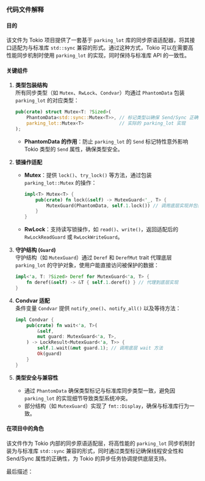 ### 代码文件解释

#### 目的
该文件为 Tokio 项目提供了一套基于 `parking_lot` 库的同步原语适配器，将其接口适配为与标准库 `std::sync` 兼容的形式。通过这种方式，Tokio 可以在需要高性能同步机制时使用 `parking_lot` 的实现，同时保持与标准库 API 的一致性。

#### 关键组件
1. **类型包装结构**  
   所有同步类型（如 `Mutex`、`RwLock`、`Condvar`）均通过 `PhantomData` 包装 `parking_lot` 的对应类型：
   ```rust
   pub(crate) struct Mutex<T: ?Sized>(
       PhantomData<std::sync::Mutex<T>>, // 标记类型以确保 Send/Sync 正确性
       parking_lot::Mutex<T>             // 实际的 parking_lot 实现
   );
   ```
   - **PhantomData 的作用**：防止 `parking_lot` 的 `Send` 标记特性意外影响 Tokio 类型的 `Send` 属性，确保类型安全。

2. **锁操作适配**  
   - **Mutex**：提供 `lock()`、`try_lock()` 等方法，通过包装 `parking_lot::Mutex` 的操作：
     ```rust
     impl<T> Mutex<T> {
         pub(crate) fn lock(&self) -> MutexGuard<'_, T> {
             MutexGuard(PhantomData, self.1.lock()) // 调用底层实现并包装结果
         }
     }
     ```
   - **RwLock**：支持读写锁操作，如 `read()`、`write()`，返回适配后的 `RwLockReadGuard` 或 `RwLockWriteGuard`。

3. **守护结构 (`Guard`)**  
   守护结构（如 `MutexGuard`）通过 `Deref` 和 `DerefMut` trait 代理底层 `parking_lot` 的守护对象，使用户能直接访问被保护的数据：
   ```rust
   impl<'a, T: ?Sized> Deref for MutexGuard<'a, T> {
       fn deref(&self) -> &T { self.1.deref() } // 代理到底层实现
   }
   ```

4. **Condvar 适配**  
   条件变量 `Condvar` 提供 `notify_one()`、`notify_all()` 以及等待方法：
   ```rust
   impl Condvar {
       pub(crate) fn wait<'a, T>(
           &self,
           mut guard: MutexGuard<'a, T>,
       ) -> LockResult<MutexGuard<'a, T>> {
           self.1.wait(&mut guard.1); // 调用底层 wait 方法
           Ok(guard)
       }
   }
   ```

5. **类型安全与兼容性**  
   - 通过 `PhantomData` 确保类型标记与标准库同步类型一致，避免因 `parking_lot` 的实现细节导致类型系统冲突。
   - 部分结构（如 `MutexGuard`）实现了 `fmt::Display`，确保与标准库行为一致。

#### 在项目中的角色
该文件作为 Tokio 内部的同步原语适配层，将高性能的 `parking_lot` 同步机制封装为与标准库 `std::sync` 兼容的形式，同时通过类型标记确保线程安全性和 Send/Sync 属性的正确性，为 Tokio 的异步任务协调提供底层支持。

最后描述：  